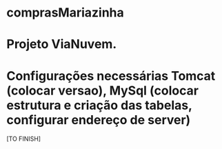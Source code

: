 # comprasMariazinha
# Projeto ViaNuvem.

# Configurações necessárias Tomcat (colocar versao), MySql (colocar estrutura e criação das tabelas, configurar endereço de server)


[TO FINISH]
